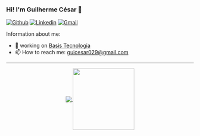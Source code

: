 ### Hi! I'm Guilherme César 👋

[![Github](https://img.shields.io/badge/-Github-000?style=flat&logo=Github&logoColor=white)](https://github.com/GuilhermeCesar029)
[![Linkedin](https://img.shields.io/badge/-LinkedIn-blue?style=flat&logo=Linkedin&logoColor=white)](https://www.linkedin.com/in/guilherme-cesar-4ab922180/)
[![Gmail](http://img.shields.io/badge/-Gmail-8e24aa?style=flat&logo=Gmail&logoColor=white)](mailto:guicesar029@gmail.com)

Information about me:

- 💼 working on [Basis Tecnologia](https://www.basis.com.br)
- 📫 How to reach me: guicesar029@gmail.com
---


<p align="center">
  <a href="https://github.com/GuilhermeCesar029/github-readme-stats">
    <img
      align="center"
      src="https://github-readme-stats.vercel.app/api/top-langs/?username=GuilhermeCesar029&layout=demo&&title_color=ffffff&icon_color=2A75CF&text_color=daf7dc&bg_color=191919"
    />
  </a>
  <a href="https://github.com/GuilhermeCesar029/github-readme-stats">
    <img
      align="center"
      height="165"
      src="https://github-readme-stats.vercel.app/api?username=GuilhermeCesar029&show_icons=true&hide_border_color=ffffff&theme=tokyonight"
    />
  </a>
</p>


